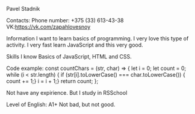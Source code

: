 Pavel Stadnik

Contacts:
Phone number: +375 (33) 613-43-38
VK:https://vk.com/zapahlovesnoy

Information 
I want to learn basics of programming. I very love this type of activity.
I very fast learn JavaScript and this very good.

Skills
I know Basics of JavaScript, HTML and CSS.

Code example:
const countChars = (str, char) => {
  let i = 0;
  let count = 0;
  while (i < str.length) {
    if (str[i].toLowerCase() === char.toLowerCase()) {
      count += 1;}
    i = i + 1;}
  return count;
};

Not have any expirience. But I study in RSSchool

Level of English: A1+
Not bad, but not good.
